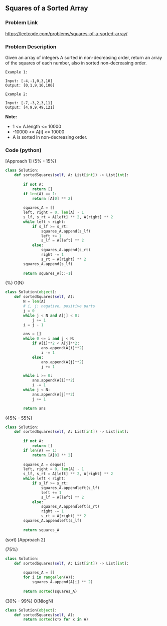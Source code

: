 ## Squares of a Sorted Array

### Problem Link

https://leetcode.com/problems/squares-of-a-sorted-array/

### Problem Description 

Given an array of integers A sorted in non-decreasing order, return an array of the squares of each number, also in sorted non-decreasing order.

```
Example 1:

Input: [-4,-1,0,3,10]
Output: [0,1,9,16,100]

```

```
Example 2:

Input: [-7,-3,2,3,11]
Output: [4,9,9,49,121]

```

**Note:**

* 1 <= A.length <= 10000
* -10000 <= A[i] <= 10000
* A is sorted in non-decreasing order.



### Code (python)

[Approach 1] (5% - 15%)

```python
class Solution:
    def sortedSquares(self, A: List[int]) -> List[int]:
        
        if not A:
            return []
        if len(A) == 1:
            return [A[0] ** 2]
        
        squares_A = []
        left, right = 0, len(A) - 1
        s_lf, s_rt = A[left] ** 2, A[right] ** 2
        while left < right:
            if s_lf >= s_rt:
                squares_A.append(s_lf)
                left += 1
                s_lf = A[left] ** 2
            else:
                squares_A.append(s_rt)
                right -= 1
                s_rt = A[right] ** 2
        squares_A.append(s_lf)
                
        return squares_A[::-1]
```

(%) O(N)

```python
class Solution(object):
    def sortedSquares(self, A):
        N = len(A)
        # i, j: negative, positive parts
        j = 0
        while j < N and A[j] < 0:
            j += 1
        i = j - 1

        ans = []
        while 0 <= i and j < N:
            if A[i]**2 < A[j]**2:
                ans.append(A[i]**2)
                i -= 1
            else:
                ans.append(A[j]**2)
                j += 1

        while i >= 0:
            ans.append(A[i]**2)
            i -= 1
        while j < N:
            ans.append(A[j]**2)
            j += 1

        return ans
```

(45% - 55%)

```python
class Solution:
    def sortedSquares(self, A: List[int]) -> List[int]:
        
        if not A:
            return []
        if len(A) == 1:
            return [A[0] ** 2]
        
        squares_A = deque()
        left, right = 0, len(A) - 1
        s_lf, s_rt = A[left] ** 2, A[right] ** 2
        while left < right:
            if s_lf >= s_rt:
                squares_A.appendleft(s_lf)
                left += 1
                s_lf = A[left] ** 2
            else:
                squares_A.appendleft(s_rt)
                right -= 1
                s_rt = A[right] ** 2
        squares_A.appendleft(s_lf)
                
        return squares_A
```

(sort)
[Approach 2] 

(75%)
```python
class Solution:
    def sortedSquares(self, A: List[int]) -> List[int]:
    
        squares_A = []
        for i in range(len(A)):
            squares_A.append(A[i] ** 2)
            
        return sorted(squares_A)
```

(30% - 99%) O(NlogN)

```python
class Solution(object):
    def sortedSquares(self, A):
        return sorted(x*x for x in A)
```